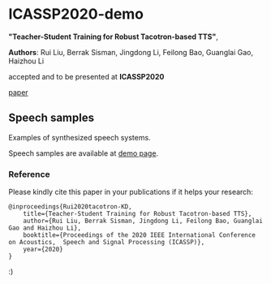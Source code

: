 # ICASSP2020-demo

__"Teacher-Student Training for Robust Tacotron-based TTS"__,


__Authors__: Rui Liu, Berrak Sisman, Jingdong Li, Feilong Bao, Guanglai Gao, Haizhou Li

accepted and to be presented at __ICASSP2020__

[paper](https://arxiv.org/pdf/1911.02839.pdf)


## Speech samples

Examples of synthesized speech  systems.



Speech samples are available at   [demo page]( https://github.com/Accomlish/ICASSP2021/).








### Reference

Please kindly cite this paper in your publications if it helps your research:

```
@inproceedings{Rui2020tacotron-KD,
    title={Teacher-Student Training for Robust Tacotron-based TTS},
    author={Rui Liu, Berrak Sisman, Jingdong Li, Feilong Bao, Guanglai Gao and Haizhou Li},
    booktitle={Proceedings of the 2020 IEEE International Conference on Acoustics,  Speech and Signal Processing (ICASSP)},
    year={2020}
}
```

:)



